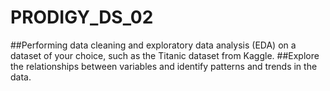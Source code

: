# PRODIGY_DS_02

##Performing data cleaning and exploratory data analysis (EDA) on a dataset of your choice, such as the Titanic dataset from Kaggle.
##Explore the relationships between variables and identify patterns and trends in the data.
